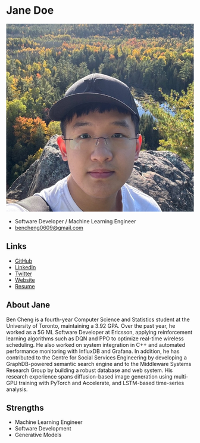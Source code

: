 # Jane Doe

![Ben Cheng Profile](./BenChengPhoto.jpg)

- Software Developer / Machine Learning Engineer
- bencheng0609@gmail.com

## Links

- [GitHub](#https://github.com/BenCheng2)
- [LinkedIn](#https://www.linkedin.com/in/bencheng2/)
- [Twitter](#)
- [Website](#https://bencheng2.github.io/)
- [Resume](#https://bencheng2.github.io/files/CV_20250904.pdf)

## About Jane

Ben Cheng is a fourth-year Computer Science and Statistics student at the University of Toronto, maintaining a 3.92 GPA. Over the past year, he worked as a 5G ML Software Developer at Ericsson, applying reinforcement learning algorithms such as DQN and PPO to optimize real-time wireless scheduling. He also worked on system integration in C++ and automated performance monitoring with InfluxDB and Grafana. In addition, he has contributed to the Centre for Social Services Engineering by developing a GraphDB-powered semantic search engine and to the Middleware Systems Research Group by building a robust database and web system. His research experience spans diffusion-based image generation using multi-GPU training with PyTorch and Accelerate, and LSTM-based time-series analysis.

## Strengths

- Machine Learning Engineer
- Software Development
- Generative Models

<!-- ## Weaknesses

- one
- two
- three -->